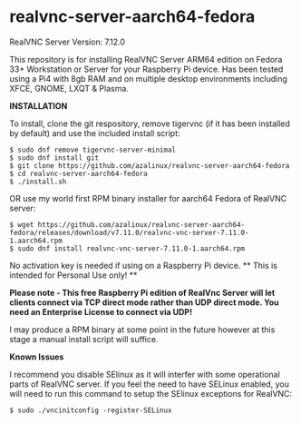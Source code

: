 # realvnc-server-aarch64-fedora

RealVNC Server Version:    7.12.0

This repository is for installing RealVNC Server ARM64 edition on Fedora 33+ Workstation or Server for your Raspberry Pi device. Has been tested using a Pi4 with 8gb RAM and on multiple desktop environments including XFCE, GNOME, LXQT & Plasma.

**INSTALLATION**

To install, clone the git respository, remove tigervnc (if it has been installed by default) and use the included install script:
```
$ sudo dnf remove tigervnc-server-minimal
$ sudo dnf install git
$ git clone https://github.com/azalinux/realvnc-server-aarch64-fedora
$ cd realvnc-server-aarch64-fedora
$ ./install.sh
```
OR use my world first RPM binary installer for aarch64 Fedora of RealVNC server:

```
$ wget https://github.com/azalinux/realvnc-server-aarch64-fedora/releases/download/v7.11.0/realvnc-vnc-server-7.11.0-1.aarch64.rpm
$ sudo dnf install realvnc-vnc-server-7.11.0-1.aarch64.rpm

```
No activation key is needed if using on a Raspberry Pi device. ** This is intended for Personal Use only! **

**Please note - This free Raspberry Pi edition of RealVnc Server will let clients connect via TCP direct mode rather than UDP direct mode. You need an Enterprise License to connect via UDP!**

I may produce a RPM binary at some point in the future however at this stage a manual install script will suffice.

**Known Issues**

I recommend you disable SElinux as it will interfer with some operational parts of RealVNC server.  If you feel the need to have SELinux enabled, you will need to run this command to setup the SElinux exceptions for RealVNC:
```
$ sudo ./vncinitconfig -register-SELinux
```
